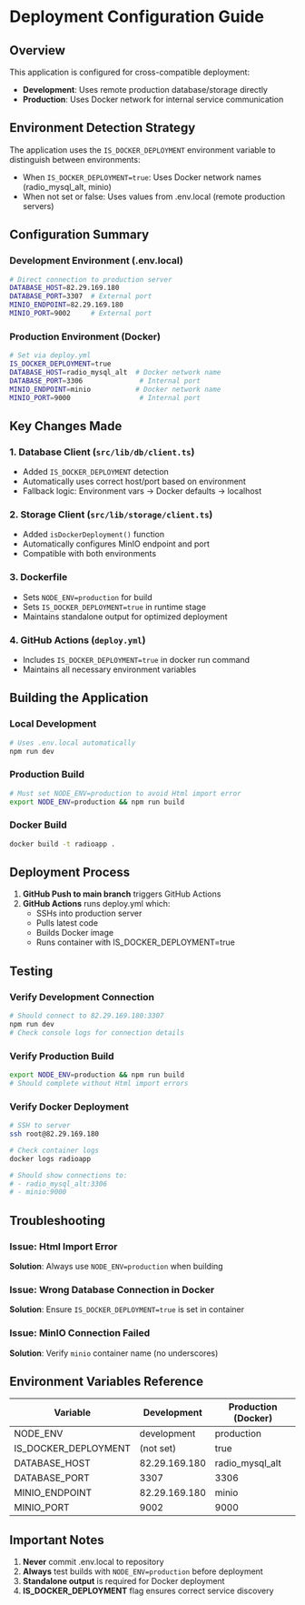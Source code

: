 # Deployment Configuration Guide

## Overview
This application is configured for cross-compatible deployment:
- **Development**: Uses remote production database/storage directly
- **Production**: Uses Docker network for internal service communication

## Environment Detection Strategy

The application uses the `IS_DOCKER_DEPLOYMENT` environment variable to distinguish between environments:
- When `IS_DOCKER_DEPLOYMENT=true`: Uses Docker network names (radio_mysql_alt, minio)
- When not set or false: Uses values from .env.local (remote production servers)

## Configuration Summary

### Development Environment (.env.local)
```bash
# Direct connection to production server
DATABASE_HOST=82.29.169.180
DATABASE_PORT=3307  # External port
MINIO_ENDPOINT=82.29.169.180
MINIO_PORT=9002     # External port
```

### Production Environment (Docker)
```bash
# Set via deploy.yml
IS_DOCKER_DEPLOYMENT=true
DATABASE_HOST=radio_mysql_alt  # Docker network name
DATABASE_PORT=3306              # Internal port
MINIO_ENDPOINT=minio           # Docker network name
MINIO_PORT=9000                 # Internal port
```

## Key Changes Made

### 1. Database Client (`src/lib/db/client.ts`)
- Added `IS_DOCKER_DEPLOYMENT` detection
- Automatically uses correct host/port based on environment
- Fallback logic: Environment vars → Docker defaults → localhost

### 2. Storage Client (`src/lib/storage/client.ts`)
- Added `isDockerDeployment()` function
- Automatically configures MinIO endpoint and port
- Compatible with both environments

### 3. Dockerfile
- Sets `NODE_ENV=production` for build
- Sets `IS_DOCKER_DEPLOYMENT=true` in runtime stage
- Maintains standalone output for optimized deployment

### 4. GitHub Actions (`deploy.yml`)
- Includes `IS_DOCKER_DEPLOYMENT=true` in docker run command
- Maintains all necessary environment variables

## Building the Application

### Local Development
```bash
# Uses .env.local automatically
npm run dev
```

### Production Build
```bash
# Must set NODE_ENV=production to avoid Html import error
export NODE_ENV=production && npm run build
```

### Docker Build
```bash
docker build -t radioapp .
```

## Deployment Process

1. **GitHub Push to main branch** triggers GitHub Actions
2. **GitHub Actions** runs deploy.yml which:
   - SSHs into production server
   - Pulls latest code
   - Builds Docker image
   - Runs container with IS_DOCKER_DEPLOYMENT=true

## Testing

### Verify Development Connection
```bash
# Should connect to 82.29.169.180:3307
npm run dev
# Check console logs for connection details
```

### Verify Production Build
```bash
export NODE_ENV=production && npm run build
# Should complete without Html import errors
```

### Verify Docker Deployment
```bash
# SSH to server
ssh root@82.29.169.180

# Check container logs
docker logs radioapp

# Should show connections to:
# - radio_mysql_alt:3306
# - minio:9000
```

## Troubleshooting

### Issue: Html Import Error
**Solution**: Always use `NODE_ENV=production` when building

### Issue: Wrong Database Connection in Docker
**Solution**: Ensure `IS_DOCKER_DEPLOYMENT=true` is set in container

### Issue: MinIO Connection Failed
**Solution**: Verify `minio` container name (no underscores)

## Environment Variables Reference

| Variable | Development | Production (Docker) |
|----------|------------|-------------------|
| NODE_ENV | development | production |
| IS_DOCKER_DEPLOYMENT | (not set) | true |
| DATABASE_HOST | 82.29.169.180 | radio_mysql_alt |
| DATABASE_PORT | 3307 | 3306 |
| MINIO_ENDPOINT | 82.29.169.180 | minio |
| MINIO_PORT | 9002 | 9000 |

## Important Notes

1. **Never** commit .env.local to repository
2. **Always** test builds with `NODE_ENV=production` before deployment
3. **Standalone output** is required for Docker deployment
4. **IS_DOCKER_DEPLOYMENT** flag ensures correct service discovery